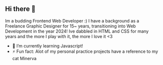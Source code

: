 ## Hi there 👋
Im a budding Frontend Web Developer :) I have a background as a Freelance Graphic Designer for 15~ years, transitioning into Web Development in the year 2024! Ive dabbled in HTML and CSS for many years and the more I play with it, the more I love it <3
- 🌱 I’m currently learning Javascript!
- ⚡ Fun fact: Alot of my personal practice projects have a reference to my cat Minerva
<!--
**nicoles82991/nicoles82991** is a ✨ _special_ ✨ repository because its `README.md` (this file) appears on your GitHub profile.

Here are some ideas to get you started:

- 🔭 I’m currently working on ...
- 🌱 I’m currently learning ...
- 👯 I’m looking to collaborate on ...
- 🤔 I’m looking for help with ...
- 💬 Ask me about ...
- 📫 How to reach me: ...
- 😄 Pronouns: ...
- ⚡ Fun fact: ...
-->
